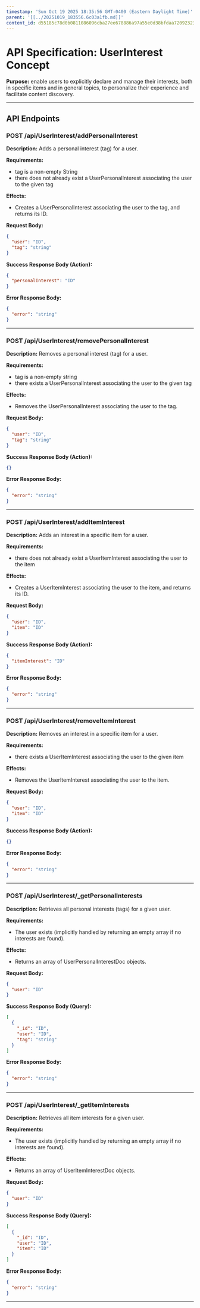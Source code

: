 ```yaml
---
timestamp: 'Sun Oct 19 2025 18:35:56 GMT-0400 (Eastern Daylight Time)'
parent: '[[../20251019_183556.6c03a1fb.md]]'
content_id: d55185c78d0b0811086096cba27ee678886a97a55e0d38bfdaa72092323d0f8a
---
```


# API Specification: UserInterest Concept

**Purpose:** enable users to explicitly declare and manage their interests, both in specific items and in general topics, to personalize their experience and facilitate content discovery.

***

## API Endpoints

### POST /api/UserInterest/addPersonalInterest

**Description:** Adds a personal interest (tag) for a user.

**Requirements:**

* tag is a non-empty String
* there does not already exist a UserPersonalInterest associating the user to the given tag

**Effects:**

* Creates a UserPersonalInterest associating the user to the tag, and returns its ID.

**Request Body:**

```json
{
  "user": "ID",
  "tag": "string"
}
```

**Success Response Body (Action):**

```json
{
  "personalInterest": "ID"
}
```

**Error Response Body:**

```json
{
  "error": "string"
}
```

***

### POST /api/UserInterest/removePersonalInterest

**Description:** Removes a personal interest (tag) for a user.

**Requirements:**

* tag is a non-empty string
* there exists a UserPersonalInterest associating the user to the given tag

**Effects:**

* Removes the UserPersonalInterest associating the user to the tag.

**Request Body:**

```json
{
  "user": "ID",
  "tag": "string"
}
```

**Success Response Body (Action):**

```json
{}
```

**Error Response Body:**

```json
{
  "error": "string"
}
```

***

### POST /api/UserInterest/addItemInterest

**Description:** Adds an interest in a specific item for a user.

**Requirements:**

* there does not already exist a UserItemInterest associating the user to the item

**Effects:**

* Creates a UserItemInterest associating the user to the item, and returns its ID.

**Request Body:**

```json
{
  "user": "ID",
  "item": "ID"
}
```

**Success Response Body (Action):**

```json
{
  "itemInterest": "ID"
}
```

**Error Response Body:**

```json
{
  "error": "string"
}
```

***

### POST /api/UserInterest/removeItemInterest

**Description:** Removes an interest in a specific item for a user.

**Requirements:**

* there exists a UserItemInterest associating the user to the given item

**Effects:**

* Removes the UserItemInterest associating the user to the item.

**Request Body:**

```json
{
  "user": "ID",
  "item": "ID"
}
```

**Success Response Body (Action):**

```json
{}
```

**Error Response Body:**

```json
{
  "error": "string"
}
```

***

### POST /api/UserInterest/\_getPersonalInterests

**Description:** Retrieves all personal interests (tags) for a given user.

**Requirements:**

* The user exists (implicitly handled by returning an empty array if no interests are found).

**Effects:**

* Returns an array of UserPersonalInterestDoc objects.

**Request Body:**

```json
{
  "user": "ID"
}
```

**Success Response Body (Query):**

```json
[
  {
    "_id": "ID",
    "user": "ID",
    "tag": "string"
  }
]
```

**Error Response Body:**

```json
{
  "error": "string"
}
```

***

### POST /api/UserInterest/\_getItemInterests

**Description:** Retrieves all item interests for a given user.

**Requirements:**

* The user exists (implicitly handled by returning an empty array if no interests are found).

**Effects:**

* Returns an array of UserItemInterestDoc objects.

**Request Body:**

```json
{
  "user": "ID"
}
```

**Success Response Body (Query):**

```json
[
  {
    "_id": "ID",
    "user": "ID",
    "item": "ID"
  }
]
```

**Error Response Body:**

```json
{
  "error": "string"
}
```

***
